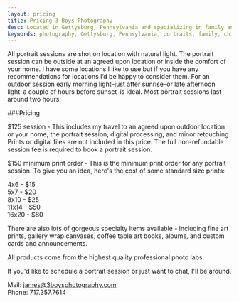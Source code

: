 ```yaml
---
layout: pricing
title: Pricing 3 Boys Photography
desc: Located in Gettysburg, Pennsylvania and specializing in family and children's portraits.
keywords: photography, Gettysburg, Pennsylvania, portraits, family, children
---
```

All portrait sessions are shot on location with natural light. The portrait session can be outside at an agreed upon location or inside the comfort of your home. I have some locations I like to use but if you have any recommendations for locations I’d be happy to consider them. For an outdoor session early morning light–just after sunrise–or late afternoon light–a couple of hours before sunset–is ideal. Most portrait sessions last around two hours. 

###Pricing

$125 session - This includes my travel to an agreed upon outdoor location or your home, the portrait session, digital processing, and minor retouching. Prints or digital files are not included in this price. The full non-refundable session fee is required to book a portrait session.

$150 minimum print order - This is the minimum print order for any portrait session. To give you an idea, here's the cost of some standard size prints:

4x6 - $15  
5x7 - $20  
8x10 - $25  
11x14 - $50  
16x20 - $80  

There are also lots of gorgeous specialty items available - including fine art prints, gallery wrap canvases, coffee table art books, albums, and custom cards and announcements. 

All products come from the highest quality professional photo labs. 

If you'd like to schedule a portrait session or just want to chat, I'll be around.

Mail: <james@3boysphotography.com>  
Phone: 717.357.7614